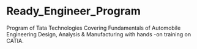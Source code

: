 # Ready_Engineer_Program
Program of Tata Technologies Covering Fundamentals of Automobile Engineering Design, Analysis & Manufacturing with hands -on training on CATIA.

